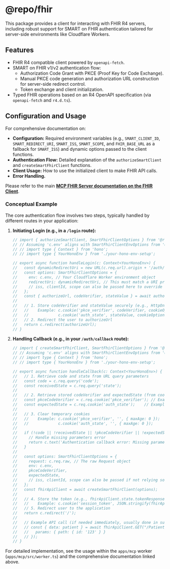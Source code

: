 # @repo/fhir

This package provides a client for interacting with FHIR R4 servers, including robust support for SMART on FHIR authentication tailored for server-side environments like Cloudflare Workers.

## Features

- FHIR R4 compatible client powered by `openapi-fetch`.
- SMART on FHIR v1/v2 authentication flow:
  - Authorization Code Grant with PKCE (Proof Key for Code Exchange).
  - Manual PKCE code generation and authorization URL construction for server-side redirect control.
  - Token exchange and client initialization.
- Typed FHIR operations based on an R4 OpenAPI specification (via `openapi-fetch` and `r4.d.ts`).

## Configuration and Usage

For comprehensive documentation on:

- **Configuration:** Required environment variables (e.g., `SMART_CLIENT_ID`, `SMART_REDIRECT_URI`, `SMART_ISS`, `SMART_SCOPE`, and `FHIR_BASE_URL` as a fallback for `SMART_ISS`) and dynamic options passed to the client functions.
- **Authentication Flow:** Detailed explanation of the `authorizeSmartClient` and `createSmartFhirClient` functions.
- **Client Usage:** How to use the initialized client to make FHIR API calls.
- **Error Handling.**

Please refer to the main **[MCP FHIR Server documentation on the FHIR Client](/mcp-fhir-server/fhir-client.md)**.

### Conceptual Example

The core authentication flow involves two steps, typically handled by different routes in your application:

1.  **Initiating Login (e.g., in a `/login` route):**

    ```typescript
    // import { authorizeSmartClient, SmartFhirClientOptions } from '@repo/fhir';
    // // Assuming 'c.env' aligns with SmartFhirClientEnvOptions from '@repo/fhir'
    // // import type { Context } from 'hono';
    // // import type { YourHonoEnv } from './your-hono-env-setup';

    // export async function handleLogin(c: Context<YourHonoEnv>) {
    //   const dynamicRedirectUri = new URL(c.req.url).origin + '/auth/callback';
    //   const options: SmartFhirClientOptions = {
    //     env: c.env, // Your Cloudflare Worker environment object
    //     redirectUri: dynamicRedirectUri, // This must match a URI pre-registered with the IdP
    //     // iss, clientId, scope can also be passed here to override env, if needed
    //   };
    //   const { authorizeUrl, codeVerifier, stateValue } = await authorizeSmartClient(options);
    //
    //   // 1. Store codeVerifier and stateValue securely (e.g., HttpOnly cookie)
    //   //    Example: c.cookie('pkce_verifier', codeVerifier, cookieOptions);
    //   //             c.cookie('auth_state', stateValue, cookieOptions);
    //   // 2. Redirect the user to authorizeUrl
    //   return c.redirect(authorizeUrl);
    // }
    ```

2.  **Handling Callback (e.g., in your `/auth/callback` route):**

    ```typescript
    // import { createSmartFhirClient, SmartFhirClientOptions } from '@repo/fhir';
    // // Assuming 'c.env' aligns with SmartFhirClientEnvOptions from '@repo/fhir'
    // // import type { Context } from 'hono';
    // // import type { YourHonoEnv } from './your-hono-env-setup';

    // export async function handleCallback(c: Context<YourHonoEnv>) {
    //   // 1. Retrieve code and state from URL query parameters
    //   const code = c.req.query('code');
    //   const receivedState = c.req.query('state');
    //
    //   // 2. Retrieve stored codeVerifier and expectedState (from cookie or other storage)
    //   const pkceCodeVerifier = c.req.cookie('pkce_verifier'); // Example
    //   const expectedState = c.req.cookie('auth_state');    // Example
    //
    //   // 3. Clear temporary cookies
    //   //    Example: c.cookie('pkce_verifier', '', { maxAge: 0 });
    //   //             c.cookie('auth_state', '', { maxAge: 0 });
    //
    //   if (!code || !receivedState || !pkceCodeVerifier || !expectedState) {
    //     // Handle missing parameters error
    //     return c.text('Authentication callback error: Missing parameters', 400);
    //   }
    //
    //   const options: SmartFhirClientOptions = {
    //     request: c.req.raw, // The raw Request object
    //     env: c.env,
    //     pkceCodeVerifier,
    //     expectedState,
    //     // iss, clientId, scope can also be passed if not relying solely on env
    //   };
    //   const fhirApiClient = await createSmartFhirClient(options);
    //
    //   // 4. Store the token (e.g., fhirApiClient.state.tokenResponse) securely in a session cookie
    //   //    Example: c.cookie('session_token', JSON.stringify(fhirApiClient.state.tokenResponse), sessionCookieOptions);
    //   // 5. Redirect user to the application
    //   return c.redirect('/');
    //
    //   // Example API call (if needed immediately, usually done in subsequent requests):
    //   // const { data: patient } = await fhirApiClient.GET("/Patient/{id}", {
    //   //   params: { path: { id: '123' } }
    //   // });
    // }
    ```

For detailed implementation, see the usage within the `apps/mcp` worker (`apps/mcp/src/worker.ts`) and the comprehensive documentation linked above.
